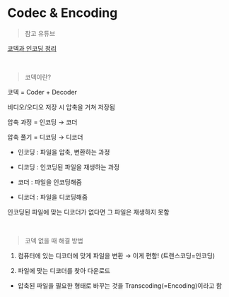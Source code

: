 # Codec & Encoding

> 참고 유튜브

[코덱과 인코딩 정리](https://www.youtube.com/embed/AXUZXBYdRc0)

<br>

> 코덱이란?

코덱 = Coder + Decoder

비디오/오디오 저장 시 압축을 거쳐 저장됨

압축 과정 = 인코딩 → 코더

압축 풀기 = 디코딩 → 디코더

- 인코딩 : 파일을 압축, 변환하는 과정

- 디코딩 : 인코딩된 파일을 재생하는 과정

- 코더 : 파일을 인코딩해줌

- 디코더 : 파일을 디코딩해줌

인코딩된 파일에 맞는 디코더가 없다면 그 파일은 재생하지 못함


<br>

> 코덱 없을 때 해결 방법

1. 컴퓨터에 있는 디코더에 맞게 파일을 변환 → 이게 편함! (트랜스코딩=인코딩)

2. 파일에 맞는 디코더를 찾아 다운로드

- 압축된 파일을 필요한 형태로 바꾸는 것을 Transcoding(=Encoding)이라고 함
